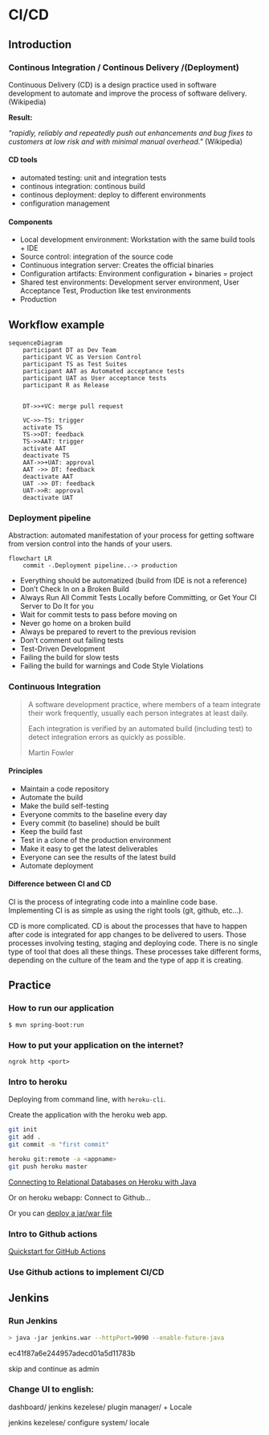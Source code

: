 
# CI/CD

## Introduction

### Continous Integration / Continous Delivery /(Deployment)

Continuous Delivery (CD) is a design practice used
in software development to automate and improve the
process of software delivery. (Wikipedia)

**Result:**

*"rapidly, reliably and repeatedly push out
enhancements and bug fixes to customers at low risk
and with minimal manual overhead."* (Wikipedia)

#### CD tools

- automated testing: unit and integration tests
- continous integration: continous build
- continous deployment: deploy to different environments
- configuration management

#### Components

- Local development environment: Workstation with the same build tools + IDE
- Source control: integration of the source code
- Continuous integration server: Creates the official binaries
- Configuration artifacts: Environment configuration + binaries = project
- Shared test environments: Development server environment, User Acceptance Test, Production like test environments
- Production

## Workflow example

```mermaid
sequenceDiagram
    participant DT as Dev Team
    participant VC as Version Control
    participant TS as Test Suites
    participant AAT as Automated acceptance tests
    participant UAT as User acceptance tests
    participant R as Release


    DT->>+VC: merge pull request
    
    VC->>-TS: trigger
    activate TS
    TS->>DT: feedback
    TS->>AAT: trigger
    activate AAT
    deactivate TS
    AAT->>+UAT: approval
    AAT ->> DT: feedback
    deactivate AAT
    UAT ->> DT: feedback
    UAT->>R: approval
    deactivate UAT

```

### Deployment pipeline

Abstraction: automated manifestation of your process for getting
software from version control into the hands of your
users.

```mermaid
flowchart LR
    commit -.Deployment pipeline..-> production
```

- Everything should be automatized (build from IDE is not a reference)
- Don’t Check In on a Broken Build
- Always Run All Commit Tests Locally before Committing, or Get Your CI Server to Do It for you
- Wait for commit tests to pass before moving on
- Never go home on a broken build
- Always be prepared to revert to the previous revision
- Don’t comment out failing tests
- Test-Driven Development
- Failing the build for slow tests
- Failing the build for warnings and Code Style Violations

### Continuous Integration

>A software development practice, where members of a team integrate their work frequently, usually each person integrates at least daily.
>
> Each integration is verified by an automated build (including test) to detect integration errors as quickly as possible.
>
>Martin Fowler

#### Principles

- Maintain a code repository
- Automate the build
- Make the build self-testing
- Everyone commits to the baseline every day
- Every commit (to baseline) should be built
- Keep the build fast
- Test in a clone of the production environment
- Make it easy to get the latest deliverables
- Everyone can see the results of the latest build
- Automate deployment

#### Difference between CI and CD

CI is the process of integrating code into a mainline code base. Implementing CI is as simple as using the right tools (git, github, etc...).

CD is more complicated. CD is about the processes that have to happen after code is integrated for app changes to be delivered to users. Those processes involving testing, staging and deploying code. There is no single type of tool that does all these things. These processes take different forms, depending on the culture of the team and the type of app it is creating.

## Practice

### How to run our application

`$ mvn spring-boot:run`

### How to put your application on the internet?

`ngrok http <port>`

### Intro to heroku

Deploying from command line, with `heroku-cli`.

Create the application with the heroku web app.

```bash
git init
git add .
git commit -m "first commit"

heroku git:remote -a <appname>
git push heroku master
```

[Connecting to Relational Databases on Heroku with Java](https://devcenter.heroku.com/articles/connecting-to-relational-databases-on-heroku-with-java)

Or on heroku webapp: Connect to Github...

Or you can [deploy a jar/war file](https://github.com/heroku/heroku-cli-deploy)

### Intro to Github actions

[Quickstart for GitHub Actions](https://docs.github.com/en/actions/quickstart)

### Use Github actions to implement CI/CD

## Jenkins

### Run Jenkins

```bash
> java -jar jenkins.war --httpPort=9090 --enable-future-java
```

ec41f87a6e244957adecd01a5d11783b

skip and continue as admin

### Change UI to english:

dashboard/ jenkins kezelese/ plugin manager/ + Locale

jenkins kezelese/ configure system/ locale 
